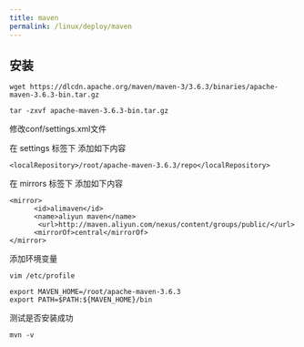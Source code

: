 ```yaml
---
title: maven
permalink: /linux/deploy/maven
---
```



## 安装

```shell
wget https://dlcdn.apache.org/maven/maven-3/3.6.3/binaries/apache-maven-3.6.3-bin.tar.gz

tar -zxvf apache-maven-3.6.3-bin.tar.gz
```

修改conf/settings.xml文件

在 settings 标签下  添加如下内容

```shell
<localRepository>/root/apache-maven-3.6.3/repo</localRepository>
```

在 mirrors 标签下  添加如下内容

```shell
<mirror>
      <id>alimaven</id>
      <name>aliyun maven</name>
       <url>http://maven.aliyun.com/nexus/content/groups/public/</url>
      <mirrorOf>central</mirrorOf>
</mirror>
```

添加环境变量

```shell
vim /etc/profile

export MAVEN_HOME=/root/apache-maven-3.6.3
export PATH=$PATH:${MAVEN_HOME}/bin
```

测试是否安装成功

```shell
mvn -v
```